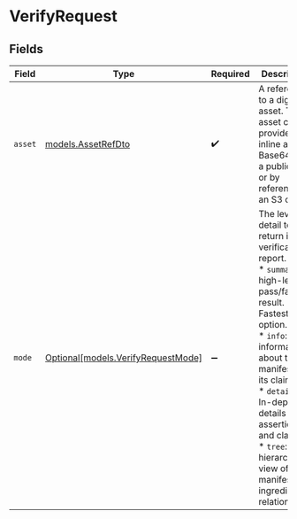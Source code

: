 # VerifyRequest


## Fields

| Field                                                                                                                                                                                                                                                                                                                        | Type                                                                                                                                                                                                                                                                                                                         | Required                                                                                                                                                                                                                                                                                                                     | Description                                                                                                                                                                                                                                                                                                                  |
| ---------------------------------------------------------------------------------------------------------------------------------------------------------------------------------------------------------------------------------------------------------------------------------------------------------------------------- | ---------------------------------------------------------------------------------------------------------------------------------------------------------------------------------------------------------------------------------------------------------------------------------------------------------------------------- | ---------------------------------------------------------------------------------------------------------------------------------------------------------------------------------------------------------------------------------------------------------------------------------------------------------------------------- | ---------------------------------------------------------------------------------------------------------------------------------------------------------------------------------------------------------------------------------------------------------------------------------------------------------------------------- |
| `asset`                                                                                                                                                                                                                                                                                                                      | [models.AssetRefDto](../models/assetrefdto.md)                                                                                                                                                                                                                                                                               | :heavy_check_mark:                                                                                                                                                                                                                                                                                                           | A reference to a digital asset. The asset can be provided inline as Base64, via a public URL, or by referencing an S3 object.                                                                                                                                                                                                |
| `mode`                                                                                                                                                                                                                                                                                                                       | [Optional[models.VerifyRequestMode]](../models/verifyrequestmode.md)                                                                                                                                                                                                                                                         | :heavy_minus_sign:                                                                                                                                                                                                                                                                                                           | The level of detail to return in the verification report.<br/>* `summary`: A high-level pass/fail result. Fastest option.<br/>* `info`: Basic information about the manifest and its claims.<br/>* `detailed`: In-depth details of all assertions and claims.<br/>* `tree`: A hierarchical view of the manifest's ingredient relationships.<br/> |
